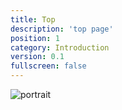 ```yaml
---
title: Top
description: 'top page'
position: 1
category: Introduction
version: 0.1
fullscreen: false
---
```


![portrait](/portrait.jpg "サンプル")
